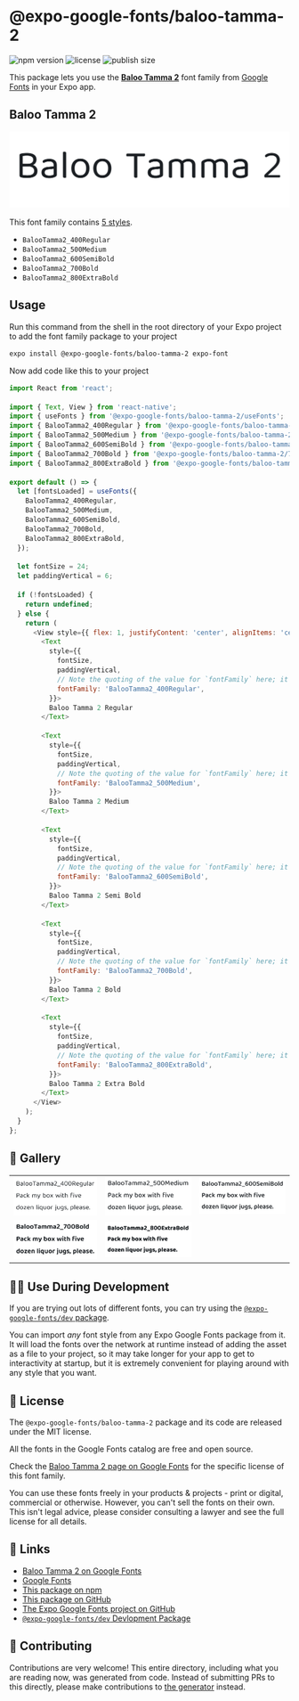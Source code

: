 # @expo-google-fonts/baloo-tamma-2

![npm version](https://flat.badgen.net/npm/v/@expo-google-fonts/baloo-tamma-2)
![license](https://flat.badgen.net/github/license/expo/google-fonts)
![publish size](https://flat.badgen.net/packagephobia/install/@expo-google-fonts/baloo-tamma-2)

This package lets you use the [**Baloo Tamma 2**](https://fonts.google.com/specimen/Baloo+Tamma+2) font family from [Google Fonts](https://fonts.google.com/) in your Expo app.

## Baloo Tamma 2

![Baloo Tamma 2](./font-family.png)

This font family contains [5 styles](#-gallery).

- `BalooTamma2_400Regular`
- `BalooTamma2_500Medium`
- `BalooTamma2_600SemiBold`
- `BalooTamma2_700Bold`
- `BalooTamma2_800ExtraBold`

## Usage

Run this command from the shell in the root directory of your Expo project to add the font family package to your project
```sh
expo install @expo-google-fonts/baloo-tamma-2 expo-font
```

Now add code like this to your project
```js
import React from 'react';

import { Text, View } from 'react-native';
import { useFonts } from '@expo-google-fonts/baloo-tamma-2/useFonts';
import { BalooTamma2_400Regular } from '@expo-google-fonts/baloo-tamma-2/400Regular';
import { BalooTamma2_500Medium } from '@expo-google-fonts/baloo-tamma-2/500Medium';
import { BalooTamma2_600SemiBold } from '@expo-google-fonts/baloo-tamma-2/600SemiBold';
import { BalooTamma2_700Bold } from '@expo-google-fonts/baloo-tamma-2/700Bold';
import { BalooTamma2_800ExtraBold } from '@expo-google-fonts/baloo-tamma-2/800ExtraBold';

export default () => {
  let [fontsLoaded] = useFonts({
    BalooTamma2_400Regular,
    BalooTamma2_500Medium,
    BalooTamma2_600SemiBold,
    BalooTamma2_700Bold,
    BalooTamma2_800ExtraBold,
  });

  let fontSize = 24;
  let paddingVertical = 6;

  if (!fontsLoaded) {
    return undefined;
  } else {
    return (
      <View style={{ flex: 1, justifyContent: 'center', alignItems: 'center' }}>
        <Text
          style={{
            fontSize,
            paddingVertical,
            // Note the quoting of the value for `fontFamily` here; it expects a string!
            fontFamily: 'BalooTamma2_400Regular',
          }}>
          Baloo Tamma 2 Regular
        </Text>

        <Text
          style={{
            fontSize,
            paddingVertical,
            // Note the quoting of the value for `fontFamily` here; it expects a string!
            fontFamily: 'BalooTamma2_500Medium',
          }}>
          Baloo Tamma 2 Medium
        </Text>

        <Text
          style={{
            fontSize,
            paddingVertical,
            // Note the quoting of the value for `fontFamily` here; it expects a string!
            fontFamily: 'BalooTamma2_600SemiBold',
          }}>
          Baloo Tamma 2 Semi Bold
        </Text>

        <Text
          style={{
            fontSize,
            paddingVertical,
            // Note the quoting of the value for `fontFamily` here; it expects a string!
            fontFamily: 'BalooTamma2_700Bold',
          }}>
          Baloo Tamma 2 Bold
        </Text>

        <Text
          style={{
            fontSize,
            paddingVertical,
            // Note the quoting of the value for `fontFamily` here; it expects a string!
            fontFamily: 'BalooTamma2_800ExtraBold',
          }}>
          Baloo Tamma 2 Extra Bold
        </Text>
      </View>
    );
  }
};

```

## 🔡 Gallery


||||
|-|-|-|
|![BalooTamma2_400Regular](.//400Regular/BalooTamma2_400Regular.ttf.png)|![BalooTamma2_500Medium](.//500Medium/BalooTamma2_500Medium.ttf.png)|![BalooTamma2_600SemiBold](.//600SemiBold/BalooTamma2_600SemiBold.ttf.png)||
|![BalooTamma2_700Bold](.//700Bold/BalooTamma2_700Bold.ttf.png)|![BalooTamma2_800ExtraBold](.//800ExtraBold/BalooTamma2_800ExtraBold.ttf.png)|||


## 👩‍💻 Use During Development

If you are trying out lots of different fonts, you can try using the [`@expo-google-fonts/dev` package](https://github.com/freeboub/google-fonts/tree/master/font-packages/dev#readme).

You can import *any* font style from any Expo Google Fonts package from it. It will load the fonts
over the network at runtime instead of adding the asset as a file to your project, so it may take longer
for your app to get to interactivity at startup, but it is extremely convenient
for playing around with any style that you want.

## 📖 License

The `@expo-google-fonts/baloo-tamma-2` package and its code are released under the MIT license.

All the fonts in the Google Fonts catalog are free and open source.

Check the [Baloo Tamma 2 page on Google Fonts](https://fonts.google.com/specimen/Baloo+Tamma+2) for the specific license of this font family.

You can use these fonts freely in your products & projects - print or digital, commercial or otherwise. However, you can't sell the fonts on their own. This isn't legal advice, please consider consulting a lawyer and see the full license for all details.

## 🔗 Links

- [Baloo Tamma 2 on Google Fonts](https://fonts.google.com/specimen/Baloo+Tamma+2)
- [Google Fonts](https://fonts.google.com/)
- [This package on npm](https://www.npmjs.com/package/@expo-google-fonts/baloo-tamma-2)
- [This package on GitHub](https://github.com/freeboub/google-fonts/tree/master/font-packages/baloo-tamma-2)
- [The Expo Google Fonts project on GitHub](https://github.com/freeboub/google-fonts)
- [`@expo-google-fonts/dev` Devlopment Package](https://github.com/freeboub/google-fonts/tree/master/font-packages/dev)

## 🤝 Contributing

Contributions are very welcome! This entire directory, including what you are reading now, was generated from code. Instead of submitting PRs to this directly, please make contributions to [the generator](https://github.com/freeboub/google-fonts/tree/master/packages/generator) instead.
